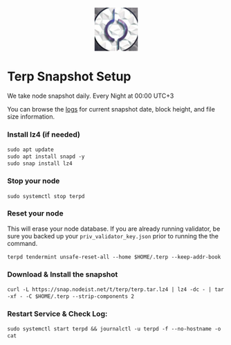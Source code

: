 <p align="center">
  <img height="100" height="auto" src="https://raw.githubusercontent.com/Nodeist/Kurulumlar/main/logos/terp.png">
</p>



# Terp Snapshot Setup
We take node snapshot daily.
Every Night at 00:00 UTC+3

You can browse the [logs](https://snap.nodeist.net/t/terp/log.txt) for current snapshot date, block height, and file size information.

### Install lz4 (if needed)
```
sudo apt update
sudo apt install snapd -y
sudo snap install lz4
```

### Stop your node
```
sudo systemctl stop terpd
```

### Reset your node
This will erase your node database. If you are already running validator, be sure you backed up your `priv_validator_key.json` prior to running the the command.

```
terpd tendermint unsafe-reset-all --home $HOME/.terp --keep-addr-book
```

### Download & Install the snapshot
```
curl -L https://snap.nodeist.net/t/terp/terp.tar.lz4 | lz4 -dc - | tar -xf - -C $HOME/.terp --strip-components 2
```

### Restart Service & Check Log:
```
sudo systemctl start terpd && journalctl -u terpd -f --no-hostname -o cat
```
